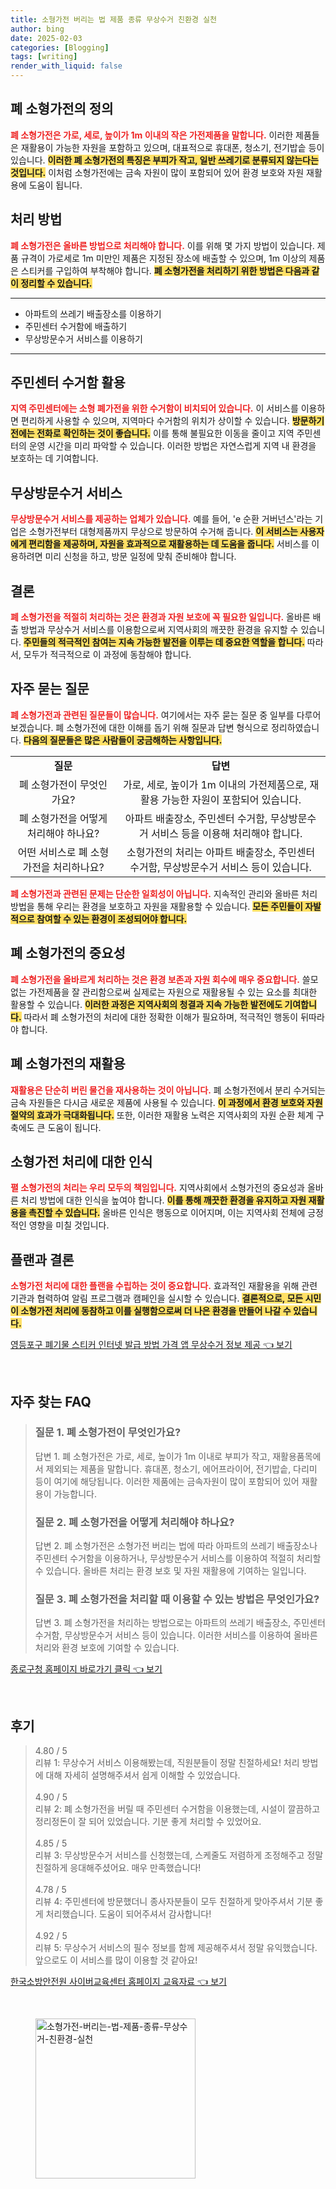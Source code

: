 ```yaml
---
title: 소형가전 버리는 법 제품 종류 무상수거 친환경 실천
author: bing
date: 2025-02-03
categories: [Blogging]
tags: [writing]
render_with_liquid: false
---
```



<h2 id='폐 소형가전의 정의'>폐 소형가전의 정의</h2>

<p><b><span style="color: #ee2323;">폐 소형가전은 가로, 세로, 높이가 1m 이내의 작은 가전제품을 말합니다.</span></b> 이러한 제품들은 재활용이 가능한 자원을 포함하고 있으며, 대표적으로 휴대폰, 청소기, 전기밥솥 등이 있습니다. <b><span style="background-color: #ffe066;">이러한 폐 소형가전의 특징은 부피가 작고, 일반 쓰레기로 분류되지 않는다는 것입니다.</span></b> 이처럼 소형가전에는 금속 자원이 많이 포함되어 있어 환경 보호와 자원 재활용에 도움이 됩니다.</p>

<h2 id='처리 방법'>처리 방법</h2>

<p><b><span style="color: #ee2323;">폐 소형가전은 올바른 방법으로 처리해야 합니다.</span></b> 이를 위해 몇 가지 방법이 있습니다. 제품 규격이 가로세로 1m 미만인 제품은 지정된 장소에 배출할 수 있으며, 1m 이상의 제품은 스티커를 구입하여 부착해야 합니다. <b><span style="background-color: #ffe066;">폐 소형가전을 처리하기 위한 방법은 다음과 같이 정리할 수 있습니다.</span></b></p>

<hr />

<ul>
    <li>아파트의 쓰레기 배출장소를 이용하기</li>
    <li>주민센터 수거함에 배출하기</li>
    <li>무상방문수거 서비스를 이용하기</li>
</ul>

<hr />

<h2 id='주민센터 수거함 활용'>주민센터 수거함 활용</h2>

<p><b><span style="color: #ee2323;">지역 주민센터에는 소형 폐가전을 위한 수거함이 비치되어 있습니다.</span></b> 이 서비스를 이용하면 편리하게 사용할 수 있으며, 지역마다 수거함의 위치가 상이할 수 있습니다. <b><span style="background-color: #ffe066;">방문하기 전에는 전화로 확인하는 것이 좋습니다.</span></b> 이를 통해 불필요한 이동을 줄이고 지역 주민센터의 운영 시간을 미리 파악할 수 있습니다. 이러한 방법은 자연스럽게 지역 내 환경을 보호하는 데 기여합니다.</p>

<h2 id='무상방문수거 서비스'>무상방문수거 서비스</h2>

<p><b><span style="color: #ee2323;">무상방문수거 서비스를 제공하는 업체가 있습니다.</span></b> 예를 들어, 'e 순환 거버넌스'라는 기업은 소형가전부터 대형제품까지 무상으로 방문하여 수거해 줍니다. <b><span style="background-color: #ffe066;">이 서비스는 사용자에게 편리함을 제공하며, 자원을 효과적으로 재활용하는 데 도움을 줍니다.</span></b> 서비스를 이용하려면 미리 신청을 하고, 방문 일정에 맞춰 준비해야 합니다.</p>

<h2 id='결론'>결론</h2>

<p><b><span style="color: #ee2323;">폐 소형가전을 적절히 처리하는 것은 환경과 자원 보호에 꼭 필요한 일입니다.</span></b> 올바른 배출 방법과 무상수거 서비스를 이용함으로써 지역사회의 깨끗한 환경을 유지할 수 있습니다. <b><span style="background-color: #ffe066;">주민들의 적극적인 참여는 지속 가능한 발전을 이루는 데 중요한 역할을 합니다.</span></b> 따라서, 모두가 적극적으로 이 과정에 동참해야 합니다.</p>

<h2 id='자주 묻는 질문'>자주 묻는 질문</h2>

<p><b><span style="color: #ee2323;">폐 소형가전과 관련된 질문들이 많습니다.</span></b> 여기에서는 자주 묻는 질문 중 일부를 다루어 보겠습니다. 폐 소형가전에 대한 이해를 돕기 위해 질문과 답변 형식으로 정리하였습니다. <b><span style="background-color: #ffe066;">다음의 질문들은 많은 사람들이 궁금해하는 사항입니다.</span></b></p>

<table>
    <tr>
        <td style="text-align: center; height: 17px;"><b>질문</b></td>
        <td style="text-align: center; height: 17px;"><b>답변</b></td>
    </tr>
    <tr>
        <td style="text-align: center; height: 17px;">폐 소형가전이 무엇인가요?</td>
        <td style="text-align: center; height: 17px;">가로, 세로, 높이가 1m 이내의 가전제품으로, 재활용 가능한 자원이 포함되어 있습니다.</td>
    </tr>
    <tr>
        <td style="text-align: center; height: 17px;">폐 소형가전을 어떻게 처리해야 하나요?</td>
        <td style="text-align: center; height: 17px;">아파트 배출장소, 주민센터 수거함, 무상방문수거 서비스 등을 이용해 처리해야 합니다.</td>
    </tr>
    <tr>
        <td style="text-align: center; height: 17px;">어떤 서비스로 폐 소형가전을 처리하나요?</td>
        <td style="text-align: center; height: 17px;">소형가전의 처리는 아파트 배출장소, 주민센터 수거함, 무상방문수거 서비스 등이 있습니다.</td>
    </tr>
</table>

<p><b><span style="color: #ee2323;">폐 소형가전과 관련된 문제는 단순한 일회성이 아닙니다.</span></b> 지속적인 관리와 올바른 처리 방법을 통해 우리는 환경을 보호하고 자원을 재활용할 수 있습니다. <b><span style="background-color: #ffe066;">모든 주민들이 자발적으로 참여할 수 있는 환경이 조성되어야 합니다.</span></b> </p>

<h2 id='폐 소형가전의 중요성'>폐 소형가전의 중요성</h2>

<p><b><span style="color: #ee2323;">폐 소형가전을 올바르게 처리하는 것은 환경 보존과 자원 회수에 매우 중요합니다.</span></b> 쓸모 없는 가전제품을 잘 관리함으로써 실제로는 자원으로 재활용될 수 있는 요소를 최대한 활용할 수 있습니다. <b><span style="background-color: #ffe066;">이러한 과정은 지역사회의 청결과 지속 가능한 발전에도 기여합니다.</span></b> 따라서 폐 소형가전의 처리에 대한 정확한 이해가 필요하며, 적극적인 행동이 뒤따라야 합니다.</p>

<h2 id='폐 소형가전의 재활용'>폐 소형가전의 재활용</h2>

<p><b><span style="color: #ee2323;">재활용은 단순히 버린 물건을 재사용하는 것이 아닙니다.</span></b> 폐 소형가전에서 분리 수거되는 금속 자원들은 다시금 새로운 제품에 사용될 수 있습니다. <b><span style="background-color: #ffe066;">이 과정에서 환경 보호와 자원 절약의 효과가 극대화됩니다.</span></b> 또한, 이러한 재활용 노력은 지역사회의 자원 순환 체계 구축에도 큰 도움이 됩니다.</p>

<h2 id='소형가전 처리에 대한 인식'>소형가전 처리에 대한 인식</h2>

<p><b><span style="color: #ee2323;">펼 소형가전의 처리는 우리 모두의 책임입니다.</span></b> 지역사회에서 소형가전의 중요성과 올바른 처리 방법에 대한 인식을 높여야 합니다. <b><span style="background-color: #ffe066;">이를 통해 깨끗한 환경을 유지하고 자원 재활용을 촉진할 수 있습니다.</span></b> 올바른 인식은 행동으로 이어지며, 이는 지역사회 전체에 긍정적인 영향을 미칠 것입니다.</p>

<h2 id='플랜과 결론'>플랜과 결론</h2>

<p><b><span style="color: #ee2323;">소형가전 처리에 대한 플랜을 수립하는 것이 중요합니다.</span></b> 효과적인 재활용을 위해 관련 기관과 협력하여 알림 프로그램과 캠페인을 실시할 수 있습니다. <b><span style="background-color: #ffe066;">결론적으로, 모든 시민이 소형가전 처리에 동참하고 이를 실행함으로써 더 나은 환경을 만들어 나갈 수 있습니다.</span></b> </p>


<p><a class="click-button" title="영등포구 폐기물 스티커 인터넷 발급 방법 가격 앱 무상수거 정보 제공" href="https://yellowplanner.github.io/posts/%EC%98%81%EB%93%B1%ED%8F%AC%EA%B5%AC-%ED%8F%90%EA%B8%B0%EB%AC%BC-%EC%8A%A4%ED%8B%B0%EC%BB%A4-%EC%9D%B8%ED%84%B0%EB%84%B7-%EB%B0%9C%EA%B8%89-%EB%B0%A9%EB%B2%95-%EA%B0%80%EA%B2%A9-%EC%95%B1-%EB%AC%B4%EC%83%81%EC%88%98%EA%B1%B0-%EC%A0%95%EB%B3%B4-%EC%A0%9C%EA%B3%B5/" rel="dofollow">영등포구 폐기물 스티커 인터넷 발급 방법 가격 앱 무상수거 정보 제공 👈 보기</a></p><br>
<h2 id='자주_찾는_FAQ'>자주 찾는 FAQ</h2>
<div itemscope="" itemtype="https://schema.org/FAQPage"> 
<blockquote> 
<div itemscope="" itemprop="mainEntity" itemtype="https://schema.org/Question"> 
<h3 itemprop="name">질문 1. 폐 소형가전이 무엇인가요?</h3> 
<div itemscope="" itemprop="acceptedAnswer" itemtype="https://schema.org/Answer"> 
<span itemprop="text"> 
<p>답변 1. 폐 소형가전은 가로, 세로, 높이가 1m 이내로 부피가 작고, 재활용품목에서 제외되는 제품을 말합니다. 휴대폰, 청소기, 에어프라이어, 전기밥솥, 다리미 등이 여기에 해당됩니다. 이러한 제품에는 금속자원이 많이 포함되어 있어 재활용이 가능합니다.</p> 
</span> 
</div> 
</div> 

<div itemscope="" itemprop="mainEntity" itemtype="https://schema.org/Question"> 
<h3 itemprop="name">질문 2. 폐 소형가전을 어떻게 처리해야 하나요?</h3> 
<div itemscope="" itemprop="acceptedAnswer" itemtype="https://schema.org/Answer"> 
<span itemprop="text"> 
<p>답변 2. 폐 소형가전은 소형가전 버리는 법에 따라 아파트의 쓰레기 배출장소나 주민센터 수거함을 이용하거나, 무상방문수거 서비스를 이용하여 적절히 처리할 수 있습니다. 올바른 처리는 환경 보호 및 자원 재활용에 기여하는 일입니다.</p> 
</span> 
</div> 
</div> 

<div itemscope="" itemprop="mainEntity" itemtype="https://schema.org/Question"> 
<h3 itemprop="name">질문 3. 폐 소형가전을 처리할 때 이용할 수 있는 방법은 무엇인가요?</h3> 
<div itemscope="" itemprop="acceptedAnswer" itemtype="https://schema.org/Answer"> 
<span itemprop="text"> 
<p>답변 3. 폐 소형가전을 처리하는 방법으로는 아파트의 쓰레기 배출장소, 주민센터 수거함, 무상방문수거 서비스 등이 있습니다. 이러한 서비스를 이용하여 올바른 처리와 환경 보호에 기여할 수 있습니다.</p> 
</span> 
</div> 
</div> 
</blockquote> 
</div>
<p><a class="click-button" title="종로구청 홈페이지 바로가기 클릭" href="https://yellowplanner.github.io/posts/%EC%A2%85%EB%A1%9C%EA%B5%AC%EC%B2%AD-%ED%99%88%ED%8E%98%EC%9D%B4%EC%A7%80-%EB%B0%94%EB%A1%9C%EA%B0%80%EA%B8%B0-%ED%81%B4%EB%A6%AD/" rel="dofollow">종로구청 홈페이지 바로가기 클릭 👈 보기</a></p><br>
<h2 id='후기'>후기</h2>
<div itemscope itemtype="https://schema.org/Product">
  <blockquote>
  <div itemprop="review" itemscope itemtype="https://schema.org/Review">
      <div itemprop="reviewRating" itemscope itemtype="https://schema.org/Rating"> <span itemprop="ratingValue">4.80</span> / <span itemprop="bestRating">5</span> </div>
      <span itemprop="reviewBody">리뷰 1: 무상수거 서비스 이용해봤는데, 직원분들이 정말 친절하세요! 처리 방법에 대해 자세히 설명해주셔서 쉽게 이해할 수 있었습니다.</span>
  </div>
  <br>
  <div itemprop="review" itemscope itemtype="https://schema.org/Review">
      <div itemprop="reviewRating" itemscope itemtype="https://schema.org/Rating"> <span itemprop="ratingValue">4.90</span> / <span itemprop="bestRating">5</span> </div>
      <span itemprop="reviewBody">리뷰 2: 폐 소형가전을 버릴 때 주민센터 수거함을 이용했는데, 시설이 깔끔하고 정리정돈이 잘 되어 있었습니다. 기분 좋게 처리할 수 있었어요.</span>
  </div>
  <br>
  <div itemprop="review" itemscope itemtype="https://schema.org/Review">
      <div itemprop="reviewRating" itemscope itemtype="https://schema.org/Rating"> <span itemprop="ratingValue">4.85</span> / <span itemprop="bestRating">5</span> </div>
      <span itemprop="reviewBody">리뷰 3: 무상방문수거 서비스를 신청했는데, 스케줄도 저렴하게 조정해주고 정말 친절하게 응대해주셨어요. 매우 만족했습니다!</span>
  </div>
  <br>
  <div itemprop="review" itemscope itemtype="https://schema.org/Review">
      <div itemprop="reviewRating" itemscope itemtype="https://schema.org/Rating"> <span itemprop="ratingValue">4.78</span> / <span itemprop="bestRating">5</span> </div>
      <span itemprop="reviewBody">리뷰 4: 주민센터에 방문했더니 종사자분들이 모두 친절하게 맞아주셔서 기분 좋게 처리했습니다. 도움이 되어주셔서 감사합니다!</span>
  </div>
  <br>
  <div itemprop="review" itemscope itemtype="https://schema.org/Review">
      <div itemprop="reviewRating" itemscope itemtype="https://schema.org/Rating"> <span itemprop="ratingValue">4.92</span> / <span itemprop="bestRating">5</span> </div>
      <span itemprop="reviewBody">리뷰 5: 무상수거 서비스의 필수 정보를 함께 제공해주셔서 정말 유익했습니다. 앞으로도 이 서비스를 많이 이용할 것 같아요!</span>
  </div>
  </blockquote>
</div>
<p><a class="click-button" title="한국소방안전원 사이버교육센터 홈페이지 교육자료" href="https://yellowplanner.github.io/posts/%ED%95%9C%EA%B5%AD%EC%86%8C%EB%B0%A9%EC%95%88%EC%A0%84%EC%9B%90-%EC%82%AC%EC%9D%B4%EB%B2%84%EA%B5%90%EC%9C%A1%EC%84%BC%ED%84%B0-%ED%99%88%ED%8E%98%EC%9D%B4%EC%A7%80-%EA%B5%90%EC%9C%A1%EC%9E%90%EB%A3%8C/" rel="dofollow">한국소방안전원 사이버교육센터 홈페이지 교육자료 👈 보기</a></p><br>
<figure class="image"><img src="https://yellowplanner.github.io/assets/img/thumbnail/소형가전-버리는-법-제품-종류-무상수거-친환경-실천.webp" alt="소형가전-버리는-법-제품-종류-무상수거-친환경-실천" width="256" height="256"></figure>